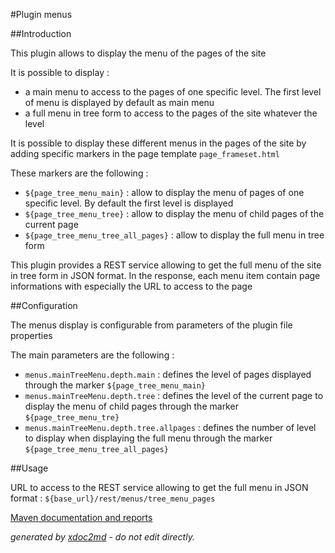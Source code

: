 
#Plugin menus

##Introduction

This plugin allows to display the menu of the pages of the site

It is possible to display :
* a main menu to access to the pages of one specific level. The first level of menu is displayed by default as main menu
* a full menu in tree form to access to the pages of the site whatever the level

It is possible to display these different menus in the pages of the site by adding specific markers in the page template `page_frameset.html` 

These markers are the following :
*  `${page_tree_menu_main}` : allow to display the menu of pages of one specific level. By default the first level is displayed
*  `${page_tree_menu_tree}` : allow to display the menu of child pages of the current page
*  `${page_tree_menu_tree_all_pages}` : allow to display the full menu in tree form

This plugin provides a REST service allowing to get the full menu of the site in tree form in JSON format. In the response, each menu item contain page informations with especially the URL to access to the page

##Configuration

The menus display is configurable from parameters of the plugin file properties

The main parameters are the following :
*  `menus.mainTreeMenu.depth.main` : defines the level of pages displayed through the marker `${page_tree_menu_main}` 
*  `menus.mainTreeMenu.depth.tree` : defines the level of the current page to display the menu of child pages through the marker `${page_tree_menu_tre}` 
*  `menus.mainTreeMenu.depth.tree.allpages` : defines the number of level to display when displaying the full menu through the marker `${page_tree_menu_tree_all_pages}` 

##Usage

URL to access to the REST service allowing to get the full menu in JSON format : `${base_url}/rest/menus/tree_menu_pages` 


[Maven documentation and reports](http://dev.lutece.paris.fr/plugins/plugin-menus/)



 *generated by [xdoc2md](https://github.com/lutece-platform/tools-maven-xdoc2md-plugin) - do not edit directly.*